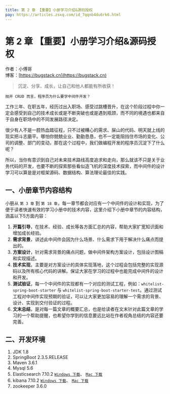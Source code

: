 ```yaml
---
title: 第 2 章 【重要】小册学习介绍&源码授权
pay: https://articles.zsxq.com/id_7qqnb4du6rk6.html
---
```


# 第 2 章 【重要】小册学习介绍&源码授权

作者：小傅哥
<br/>博客：[https://bugstack.cn](https://bugstack.cn)

>沉淀、分享、成长，让自己和他人都能有所收获！

`抛开 CRUD 而言，程序员为什么要学中间件开发？`

工作三年、在职五年，经历过出入职场、感受过跳槽晋升，在这个阶段过程中你一定会感受到自己的技术成长或是不断突破也或是遇到瓶颈，而不同的境遇也都来自于自身在职场中的不同发展路径决定。

很少有人不是一腔热血踏征程，只不过被糟心的需求、屎山的代码、明天就上线的现实把斗志磨平。哪怕你兢兢业业、勤勤恳恳，也不一定能阻挡住市场的变化、公司的调整、部门的变动，那在这个过程中，我们做编程开发的程序员沉淀下了什么呢？

所以，当你有意识到自己对未来技术路线高度追求和走向，那么就该不只是关于业务代码的开发，也要不断的探索那些看似造飞机的深度技术探索，而中间件的设计学习可以算是是对框架源码、数据结构、算法理论最佳的实践。

## 一、小册章节内容结构

小册从 `第 3 章` 到 `第 18 章`，每一章节都会对应有一个中间件的设计和实现，为了便于读者快速有效的学习小册中的技术内容，这里介绍下小册中章节的内容结构，涵盖以下5方面内容：
1. **开篇引导**，在技术、经验、成长等各方面汇总的内容，帮助大家扩宽知识面和增加成长经验。
2. **需求背景**，讲述此中间件会因为什么场景、什么需求下用于解决什么痛点而提出的。
3. **方案设计**，针对需求背景的痛点问题，做中间件架构方案设计，包括设计图稿和实现描述。
4. **技术实现**，主要是对方案设计的具体实现落地，这个过程会包括完整的实现源码以及所有核心代码的讲解。保证大家在学习的过程中也能完成中间件的设计和开发。
5. **测试验证**，每一个中间件的实现都有一个对应的测试工程，例如：`whitelist-spring-boot-starter` 与 `whitelist-spring-boot-starter-test`。通过测试工程对中间件实现预期的验证，可以让大家更加容易的理解一个需求的背景、设计、实现到交付验证的过程。
6. **文末总结**，是对每一篇文章的概要汇总，也是给读者在文末针对此篇文章的学习的一个帮助提醒，也希望你学到的信息要远比站在作者视角总结的内容还要完善。

## 二、开发环境

1. JDK 1.8
2. SpringBoot 2.3.5.RELEASE
3. Maven 3.6.1
4. Mysql 5.6
5. Elasticsearch 7.10.2 [`Windows 下载`](https://download.csdn.net/download/Yao__Shun__Yu/15729232)、 [`Mac 下载`](https://download.csdn.net/download/Yao__Shun__Yu/15729232) 
6. kibana 7.10.2 [`Windows 下载`](https://download.csdn.net/download/Yao__Shun__Yu/15729232)、 [`Mac 下载`](https://download.csdn.net/download/Yao__Shun__Yu/15729232) 
7. zookeeper 3.6.0
